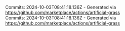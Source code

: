 Commits: 2024-10-03T08:41:18.136Z - Generated via https://github.com/marketplace/actions/artificial-grass
<br>
Commits: 2024-10-03T08:41:18.136Z - Generated via https://github.com/marketplace/actions/artificial-grass
<br>
